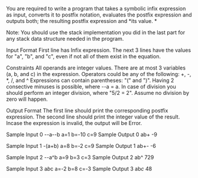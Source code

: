 You are required to write a program that takes a symbolic infix expression as input, 
converts it to postfix notation, evaluates the postfix expression and outputs both; 
the resulting postfix expression and *its value. *


Note: You should use the stack implementation you did in the last 
part for any stack data structure needed in the program.


Input Format
First line has Infix expression.
The next 3 lines have the values for "a", "b", and "c", even if not all of them exist in the equation.


Constraints
All operands are integer values.
There are at most 3 variables (a, b, and c) in the expression.
Operators could be any of the following: +, -, *, /, and ^
Expressions can contain parentheses: "(" and ")".
Having 2 consective minuses is possible, where --a = a.
In case of division you should perform an integer division, where "5/2 = 2".
Assume no division by zero will happen.


Output Format
The first line should print the corresponding postfix expression.
The second line should print the integer value of the result.
Incase the expression is invalid, the output will be Error.


Sample Input 0
--a--b
a=1
b=-10
c=9
Sample Output 0
ab+
-9


Sample Input 1
-(a+b)
a=8
b=-2
c=9
Sample Output 1
ab+-
-6


Sample Input 2
--a^b
a=9
b=3
c=3
Sample Output 2
ab^
729

Sample Input 3
a*b*c
a=-2
b=8
c=-3
Sample Output 3
ab*c*
48